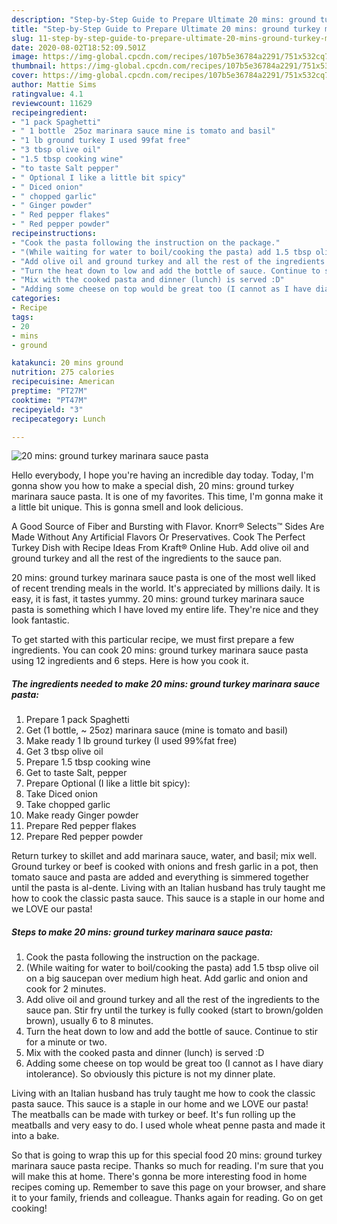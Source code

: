 ```yaml
---
description: "Step-by-Step Guide to Prepare Ultimate 20 mins: ground turkey marinara sauce pasta"
title: "Step-by-Step Guide to Prepare Ultimate 20 mins: ground turkey marinara sauce pasta"
slug: 11-step-by-step-guide-to-prepare-ultimate-20-mins-ground-turkey-marinara-sauce-pasta
date: 2020-08-02T18:52:09.501Z
image: https://img-global.cpcdn.com/recipes/107b5e36784a2291/751x532cq70/20-mins-ground-turkey-marinara-sauce-pasta-recipe-main-photo.jpg
thumbnail: https://img-global.cpcdn.com/recipes/107b5e36784a2291/751x532cq70/20-mins-ground-turkey-marinara-sauce-pasta-recipe-main-photo.jpg
cover: https://img-global.cpcdn.com/recipes/107b5e36784a2291/751x532cq70/20-mins-ground-turkey-marinara-sauce-pasta-recipe-main-photo.jpg
author: Mattie Sims
ratingvalue: 4.1
reviewcount: 11629
recipeingredient:
- "1 pack Spaghetti"
- " 1 bottle  25oz marinara sauce mine is tomato and basil"
- "1 lb ground turkey I used 99fat free"
- "3 tbsp olive oil"
- "1.5 tbsp cooking wine"
- "to taste Salt pepper"
- " Optional I like a little bit spicy"
- " Diced onion"
- " chopped garlic"
- " Ginger powder"
- " Red pepper flakes"
- " Red pepper powder"
recipeinstructions:
- "Cook the pasta following the instruction on the package."
- "(While waiting for water to boil/cooking the pasta) add 1.5 tbsp olive oil on a big saucepan over medium high heat. Add garlic and onion and cook for 2 minutes."
- "Add olive oil and ground turkey and all the rest of the ingredients to the sauce pan. Stir fry until the turkey is fully cooked (start to brown/golden brown), usually 6 to 8 minutes."
- "Turn the heat down to low and add the bottle of sauce. Continue to stir for a minute or two."
- "Mix with the cooked pasta and dinner (lunch) is served :D"
- "Adding some cheese on top would be great too (I cannot as I have diary intolerance). So obviously this picture is not my dinner plate."
categories:
- Recipe
tags:
- 20
- mins
- ground

katakunci: 20 mins ground 
nutrition: 275 calories
recipecuisine: American
preptime: "PT27M"
cooktime: "PT47M"
recipeyield: "3"
recipecategory: Lunch

---
```



![20 mins: ground turkey marinara sauce pasta](https://img-global.cpcdn.com/recipes/107b5e36784a2291/751x532cq70/20-mins-ground-turkey-marinara-sauce-pasta-recipe-main-photo.jpg)

Hello everybody, I hope you're having an incredible day today. Today, I'm gonna show you how to make a special dish, 20 mins: ground turkey marinara sauce pasta. It is one of my favorites. This time, I'm gonna make it a little bit unique. This is gonna smell and look delicious.

A Good Source of Fiber and Bursting with Flavor. Knorr® Selects™ Sides Are Made Without Any Artificial Flavors Or Preservatives. Cook The Perfect Turkey Dish with Recipe Ideas From Kraft® Online Hub. Add olive oil and ground turkey and all the rest of the ingredients to the sauce pan.

20 mins: ground turkey marinara sauce pasta is one of the most well liked of recent trending meals in the world. It's appreciated by millions daily. It is easy, it is fast, it tastes yummy. 20 mins: ground turkey marinara sauce pasta is something which I have loved my entire life. They're nice and they look fantastic.


To get started with this particular recipe, we must first prepare a few ingredients. You can cook 20 mins: ground turkey marinara sauce pasta using 12 ingredients and 6 steps. Here is how you cook it.

<!--inarticleads1-->

##### The ingredients needed to make 20 mins: ground turkey marinara sauce pasta:

1. Prepare 1 pack Spaghetti
1. Get  (1 bottle, ~ 25oz) marinara sauce (mine is tomato and basil)
1. Make ready 1 lb ground turkey (I used 99%fat free)
1. Get 3 tbsp olive oil
1. Prepare 1.5 tbsp cooking wine
1. Get to taste Salt, pepper
1. Prepare  Optional (I like a little bit spicy):
1. Take  Diced onion
1. Take  chopped garlic
1. Make ready  Ginger powder
1. Prepare  Red pepper flakes
1. Prepare  Red pepper powder


Return turkey to skillet and add marinara sauce, water, and basil; mix well. Ground turkey or beef is cooked with onions and fresh garlic in a pot, then tomato sauce and pasta are added and everything is simmered together until the pasta is al-dente. Living with an Italian husband has truly taught me how to cook the classic pasta sauce. This sauce is a staple in our home and we LOVE our pasta! 

<!--inarticleads2-->

##### Steps to make 20 mins: ground turkey marinara sauce pasta:

1. Cook the pasta following the instruction on the package.
1. (While waiting for water to boil/cooking the pasta) add 1.5 tbsp olive oil on a big saucepan over medium high heat. Add garlic and onion and cook for 2 minutes.
1. Add olive oil and ground turkey and all the rest of the ingredients to the sauce pan. Stir fry until the turkey is fully cooked (start to brown/golden brown), usually 6 to 8 minutes.
1. Turn the heat down to low and add the bottle of sauce. Continue to stir for a minute or two.
1. Mix with the cooked pasta and dinner (lunch) is served :D
1. Adding some cheese on top would be great too (I cannot as I have diary intolerance). So obviously this picture is not my dinner plate.


Living with an Italian husband has truly taught me how to cook the classic pasta sauce. This sauce is a staple in our home and we LOVE our pasta! The meatballs can be made with turkey or beef. It&#39;s fun rolling up the meatballs and very easy to do. I used whole wheat penne pasta and made it into a bake. 

So that is going to wrap this up for this special food 20 mins: ground turkey marinara sauce pasta recipe. Thanks so much for reading. I'm sure that you will make this at home. There's gonna be more interesting food in home recipes coming up. Remember to save this page on your browser, and share it to your family, friends and colleague. Thanks again for reading. Go on get cooking!
